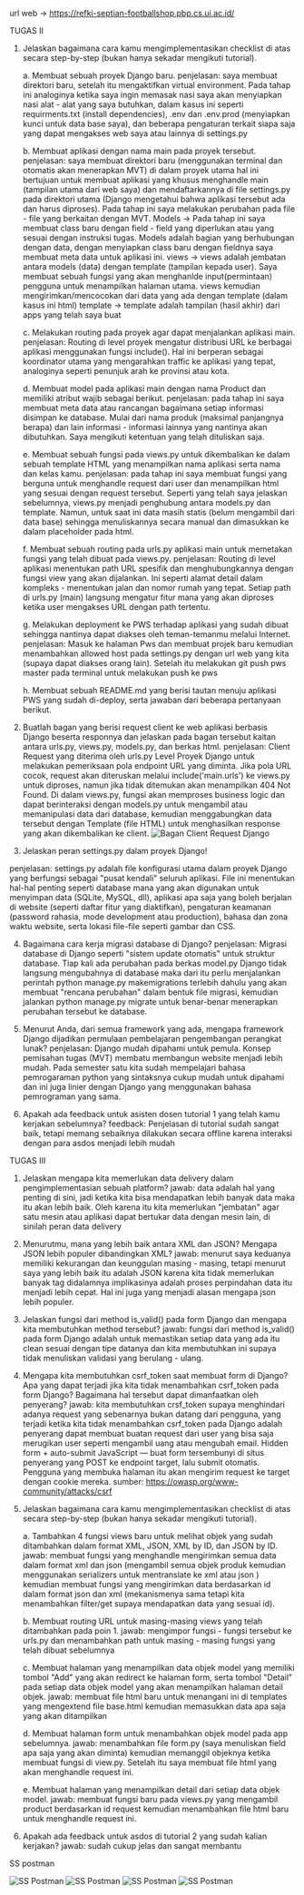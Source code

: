 url web -> https://refki-septian-footballshop.pbp.cs.ui.ac.id/

TUGAS II

1. Jelaskan bagaimana cara kamu mengimplementasikan checklist di atas secara step-by-step (bukan hanya sekadar mengikuti tutorial).

    a. Membuat sebuah proyek Django baru.
    penjelasan: saya membuat direktori baru, setelah itu mengaktifkan virtual environment. Pada tahap ini analoginya ketika saya ingin memasak nasi saya akan menyiapkan nasi alat - alat yang saya butuhkan, dalam kasus ini seperti requirments.txt (install dependencies), .env dan .env.prod (menyiapkan kunci untuk data base saya), dan beberapa pengaturan terkait siapa saja yang dapat mengakses web saya atau lainnya di settings.py

    b. Membuat aplikasi dengan nama main pada proyek tersebut.
    penjelasan: saya membuat direktori baru (menggunakan terminal dan otomatis akan menerapkan MVT) di dalam proyek utama hal ini bertujuan untuk membuat aplikasi yang khusus menghandle main (tampilan utama dari web saya) dan mendaftarkannya di file settings.py pada direktori utama (Django mengetahui bahwa aplikasi tersebut ada dan harus diproses). Pada tahap ini saya melakukan perubahan pada file - file yang berkaitan dengan MVT.
        Models -> Pada tahap ini saya membuat class baru dengan field - field yang diperlukan atau yang sesuai dengan instruksi tugas. Models adalah bagian yang berhubungan dengan data, dengan menyiapkan class baru dengan fieldnya saya membuat meta data untuk aplikasi ini.
        views -> views adalah jembatan antara models (data) dengan template (tampilan kepada user). Saya membuat sebuah fungsi yang akan menghanlde input(permintaan) pengguna untuk menampilkan halaman utama. views kemudian mengirimkan/mencocokan dari data yang ada dengan template (dalam kasus ini html)
        template -> template adalah tampilan (hasil akhir) dari apps yang telah saya buat

    c. Melakukan routing pada proyek agar dapat menjalankan aplikasi main.
    penjelasan: Routing di level proyek mengatur distribusi URL ke berbagai aplikasi menggunakan fungsi include(). Hal ini berperan sebagai koordinator utama yang mengarahkan traffic ke aplikasi yang tepat, analoginya seperti penunjuk arah ke provinsi atau kota.

    d. Membuat model pada aplikasi main dengan nama Product dan memiliki atribut wajib sebagai berikut.
    penjelasan: pada tahap ini saya membuat meta data atau rancangan bagaimana setiap informasi disimpan ke database. Mulai dari nama produk (maksimal panjangnya berapa) dan lain informasi - informasi lainnya yang nantinya akan dibutuhkan. Saya mengikuti ketentuan yang telah dituliskan saja.

    e. Membuat sebuah fungsi pada views.py untuk dikembalikan ke dalam sebuah template HTML yang menampilkan nama aplikasi serta nama dan kelas kamu.
    penjelasan: pada tahap ini saya membuat fungsi yang berguna untuk menghandle request dari user dan menampilkan html yang sesuai dengan request tersebut. Seperti yang telah saya jelaskan sebelumnya, views.py menjadi penghubung antara models.py dan template. Namun, untuk saat ini data masih statis (belum mengambil dari data base) sehingga menuliskannya secara manual dan dimasukkan ke dalam placeholder pada html.

    f. Membuat sebuah routing pada urls.py aplikasi main untuk memetakan fungsi yang telah dibuat pada views.py.
    penjelasan: Routing di level aplikasi menentukan path URL spesifik dan menghubungkannya dengan fungsi view yang akan dijalankan. Ini seperti alamat detail dalam kompleks - menentukan jalan dan nomor rumah yang tepat. Setiap path di urls.py (main) langsung mengatur fitur mana yang akan diproses ketika user mengakses URL dengan path tertentu.
    
    g. Melakukan deployment ke PWS terhadap aplikasi yang sudah dibuat sehingga nantinya dapat diakses oleh teman-temanmu melalui Internet.
    penjelasan: Masuk ke halaman Pws dan membuat projek baru kemudian menambahkan allowed host pada settings.py dengan url web yang kita (supaya dapat diakses orang lain). Setelah itu melakukan git push pws master pada terminal untuk melakukan push ke pws

    h. Membuat sebuah README.md yang berisi tautan menuju aplikasi PWS yang sudah di-deploy, serta jawaban dari beberapa pertanyaan berikut.


2. Buatlah bagan yang berisi request client ke web aplikasi berbasis Django beserta responnya dan jelaskan pada bagan tersebut kaitan antara urls.py, views.py, models.py, dan berkas html.
penjelasan:  Client Request yang diterima oleh urls.py Level Proyek Django untuk melakukan pemeriksaan pola endpoint URL yang diminta. Jika pola URL cocok, request akan diteruskan melalui include('main.urls') ke views.py untuk diproses, namun jika tidak ditemukan akan menampilkan 404 Not Found. Di dalam views.py, fungsi akan memproses business logic dan dapat berinteraksi dengan models.py untuk mengambil atau memanipulasi data dari database, kemudian menggabungkan data tersebut dengan Template (file HTML) untuk menghasilkan response yang akan dikembalikan ke client. 
![Bagan Client Request Django](Bagan%20Client%20Request%20Django.png)


3. Jelaskan peran settings.py dalam proyek Django!

penjelasan: settings.py adalah file konfigurasi utama dalam proyek Django yang berfungsi sebagai "pusat kendali" seluruh aplikasi. File ini menentukan hal-hal penting seperti database mana yang akan digunakan untuk menyimpan data (SQLite, MySQL, dll), aplikasi apa saja yang boleh berjalan di website (seperti daftar fitur yang diaktifkan), pengaturan keamanan (password rahasia, mode development atau production), bahasa dan zona waktu website, serta lokasi file-file seperti gambar dan CSS.

4. Bagaimana cara kerja migrasi database di Django?
penjelasan: Migrasi database di Django seperti "sistem update otomatis" untuk struktur database. Tiap kali ada perubahan pada berkas model.py Django tidak langsung mengubahnya di database maka dari itu perlu menjalankan perintah python manage.py makemigrations terlebih dahulu yang akan membuat "rencana perubahan" dalam bentuk file migrasi, kemudian jalankan python manage.py migrate untuk benar-benar menerapkan perubahan tersebut ke database. 

5. Menurut Anda, dari semua framework yang ada, mengapa framework Django dijadikan permulaan pembelajaran pengembangan perangkat lunak?
penjelasan: Django mudah dipahami untuk pemula. Konsep pemisahan tugas (MVT) membatu membangun website menjadi lebih mudah. Pada semester satu kita sudah mempelajari bahasa pemrogaraman python yang sintaksnya cukup mudah untuk dipahami dan ini juga linier dengan Django yang menggunakan bahasa pemrograman yang sama. 

6. Apakah ada feedback untuk asisten dosen tutorial 1 yang telah kamu kerjakan sebelumnya?
feedback: Penjelasan di tutorial sudah sangat baik, tetapi memang sebaiknya dilakukan secara offline karena interaksi dengan para asdos menjadi lebih mudah

TUGAS III

1. Jelaskan mengapa kita memerlukan data delivery dalam pengimplementasian sebuah platform?
jawab: data adalah hal yang penting di sini, jadi ketika kita bisa mendapatkan lebih banyak data 
maka itu akan lebih baik. Oleh karena itu kita memerlukan "jembatan" agar satu mesin atau aplikasi dapat
bertukar data dengan mesin lain, di sinilah peran data delivery

2. Menurutmu, mana yang lebih baik antara XML dan JSON? Mengapa JSON lebih populer dibandingkan XML?
jawab: menurut saya keduanya memiliki kekurangan dan keunggulan masing - masing, tetapi menurut saya yang lebih 
baik itu adalah JSON karena kita tidak memerlukan banyak tag didalamnya implikasinya adalah proses 
perpindahan data itu menjadi lebih cepat. Hal ini juga yang menjadi alasan mengapa json lebih populer.

3. Jelaskan fungsi dari method is_valid() pada form Django dan mengapa kita membutuhkan method tersebut?
jawab: fungsi dari method is_valid() pada form Django adalah untuk memastikan setiap data yang ada itu clean
sesuai dengan tipe datanya dan kita membutuhkan ini supaya tidak menuliskan validasi yang berulang - ulang.

4. Mengapa kita membutuhkan csrf_token saat membuat form di Django? Apa yang dapat terjadi jika kita tidak menambahkan csrf_token pada form Django? Bagaimana hal tersebut dapat dimanfaatkan oleh penyerang?
jawab: kita membutuhkan crsf_token supaya menghindari adanya request yang sebenarnya bukan datang dari pengguna, yang terjadi ketika kita tidak menambahkan csrf_token pada Django adalah penyerang dapat membuat buatan request dari user yang bisa saja merugikan user seperti 
mengambil uang atau mengubah email. Hidden form + auto-submit JavaScript — buat form tersembunyi di situs penyerang yang POST ke endpoint target, lalu submit otomatis. Pengguna yang membuka halaman itu akan mengirim request ke target dengan cookie mereka.
sumber: https://owasp.org/www-community/attacks/csrf

5. Jelaskan bagaimana cara kamu mengimplementasikan checklist di atas secara step-by-step (bukan hanya sekadar mengikuti tutorial).

    a. Tambahkan 4 fungsi views baru untuk melihat objek yang sudah ditambahkan dalam format XML, JSON, XML by ID, dan JSON by ID.
    jawab: membuat fungsi yang menghandle mengirimkan semua data dalam format xml dan json (mengambil semua objek produk kemudian menggunakan
    serializers untuk mentranslate ke xml atau json ) kemudian membuat fungsi yang mengirimkan 
    data berdasarkan id dalam format json dan xml (mekanismenya sama tetapi kita menambahkan filter/get supaya mendapatkan data yang sesuai id). 

    b. Membuat routing URL untuk masing-masing views yang telah ditambahkan pada poin 1.
    jawab: mengimpor fungsi - fungsi tersebut ke urls.py dan menambahkan path untuk masing - masing fungsi yang telah dibuat sebelumnya 

    c. Membuat halaman yang menampilkan data objek model yang memiliki tombol "Add" yang akan redirect ke halaman form, serta tombol "Detail" pada setiap data objek model yang akan menampilkan halaman detail objek.
    jawab: membuat file html baru untuk menangani ini di templates yang mengextend file base.html kemudian memasukkan data apa saja yang
    akan ditampilkan

    d. Membuat halaman form untuk menambahkan objek model pada app sebelumnya.
    jawab: menambahkan file form.py (saya menuliskan field apa saja yang akan diminta) kemudian memanggil objeknya ketika membuat fungsi di view.py. Setelah itu saya membuat file html yang akan menghandle request ini.

    e. Membuat halaman yang menampilkan detail dari setiap data objek model.
    jawab: membuat fungsi baru pada views.py yang mengambil product berdasarkan id request kemudian menambahkan file html baru untuk menghandle request ini.

6. Apakah ada feedback untuk asdos di tutorial 2 yang sudah kalian kerjakan?
jawab: sudah cukup jelas dan sangat membantu

SS postman

![SS Postman](<3 (1).png>) ![SS Postman](<3 (2).png>) ![SS Postman](<3 (3).png>) ![SS Postman](<3 (4).png>)